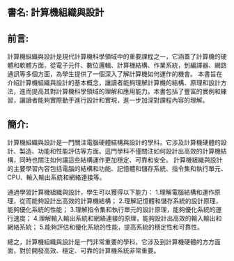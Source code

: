 ## 書名: 計算機組織與設計

## 前言:

計算機組織與設計是現代計算機科學領域中的重要課程之一，它涵蓋了計算機的硬體和軟體方面，從電子元件、數位邏輯、計算機結構、作業系統，到編譯器、網路通訊等多個方面，為學生提供了一個深入了解計算機如何運作的機會。
本書旨在介紹計算機組織與設計的基本概念，讓讀者能夠理解計算機的結構、原理和設計方法，進而提高其對計算機科學領域的理解和應用能力。本書包括了豐富的實例和練習，讓讀者能夠實際動手進行設計和實現，進一步加深對課程內容的理解。

## 簡介:

計算機組織與設計是一門關注電腦硬體結構與設計的學科。它涉及計算機硬體的設計、製造、功能和性能評估等方面。這門學科不僅關注如何設計出高效的計算機結構，同時也關注如何讓這些結構運作更加穩定、可靠和安全。
計算機組織與設計的主要學習內容包括電腦的結構和功能、記憶體和儲存系統、指令集和執行單元、CPU、輸入輸出系統和網絡連接等。

通過學習計算機組織與設計，學生可以獲得以下能力：
1.理解電腦結構和運作原理，從而能夠設計出高效的計算機結構；
2.理解記憶體和儲存系統的設計原理，能夠優化系統的性能；
3.理解指令集和執行單元的設計原理，能夠優化系統的運行速度；
4.理解輸入輸出系統和網絡連接的原理，能夠設計出高效的輸入輸出和網絡系統；
5.能夠評估和優化系統的性能，提高系統的穩定性和可靠性。

總之，計算機組織與設計是一門非常重要的學科，它涉及到計算機硬體的方方面面，對於開發高效、穩定、可靠的計算機系統非常重要。


